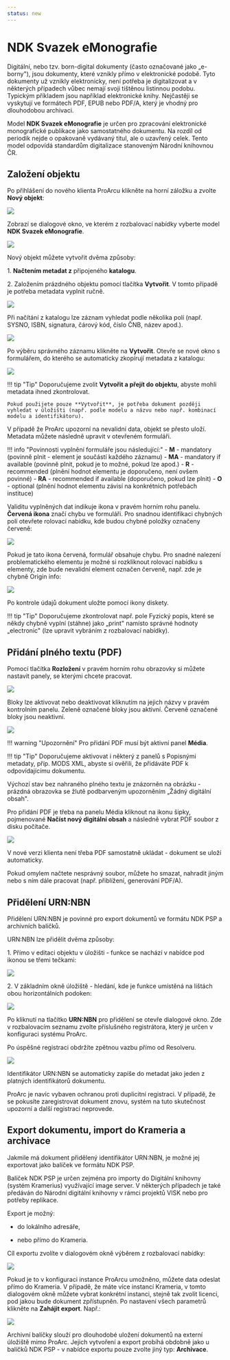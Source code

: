 ```yaml
---
status: new
---
```


# NDK Svazek eMonografie

Digitální, nebo tzv. born-digital dokumenty (často označované jako
„e-borny"), jsou dokumenty, které vznikly přímo v elektronické podobě.
Tyto dokumenty už vznikly elektronicky, není potřeba je digitalizovat a
v některých případech vůbec nemají svoji tištěnou listinnou podobu.
Typickým příkladem jsou například elektronické knihy. Nejčastěji se
vyskytují ve formátech PDF, EPUB nebo PDF/A, který je vhodný pro
dlouhodobou archivaci.

Model **NDK Svazek eMonografie** je určen pro zpracování elektronické
monografické publikace jako samostatného dokumentu. Na rozdíl od
periodik nejde o opakovaně vydávaný titul, ale o uzavřený celek. Tento
model odpovídá standardům digitalizace stanoveným Národní knihovnou ČR.

## Založení objektu

Po přihlášení do nového klienta ProArcu klikněte na horní záložku a
zvolte **Nový objekt**:

![](./media/e_monografie/image1.png)

Zobrazí se dialogové okno, ve kterém z rozbalovací nabídky vyberte model
**NDK Svazek eMonografie**.

![](./media/e_monografie/image2.png)

Nový objekt můžete vytvořit dvěma způsoby:

1\. **Načtením metadat z** připojeného **katalogu**.

2\. Založením prázdného objektu pomocí tlačítka **Vytvořit**. V tomto
případě je potřeba metadata vyplnit ručně.

![](./media/e_monografie/image3.png)

Při načítání z katalogu lze záznam vyhledat podle několika polí (např.
SYSNO, ISBN, signatura, čárový kód, číslo ČNB, název apod.).

![](./media/e_monografie/image4.png)

Po výběru správného záznamu klikněte na **Vytvořit**. Otevře se nové
okno s formulářem, do kterého se automaticky zkopírují metadata
z katalogu:

![](./media/e_monografie/image5.png)

!!! tip "Tip"
    Doporučujeme zvolit **Vytvořit a přejít do objektu**, abyste mohli metadata ihned zkontrolovat.  
    
    Pokud použijete pouze **Vytvořit**, je potřeba dokument později vyhledat v úložišti (např. podle modelu a názvu nebo např. kombinací modelu a identifikátoru).

V případě že ProArc upozorní na nevalidní data, objekt se přesto uloží.
Metadata můžete následně upravit v otevřeném formuláři.

!!! info "Povinnosti vyplnění formuláře jsou následující:"
    - **M** - mandatory (povinně plnit - element je součástí každého
    záznamu)
    - **MA** - mandatory if available (povinně plnit, pokud je to možné,
    pokud lze apod.)
    - **R** - recommended (plnění hodnot elementu je doporučeno, není ovšem
    povinné)
    - **RA** - recommended if available (doporučeno, pokud lze plnit)
    - **O** - optional (plnění hodnot elementu závisí na konkrétních
    potřebách instituce)

Validitu vyplněných dat indikuje ikona v pravém horním rohu panelu.
**Červená ikona** značí chybu ve formuláři. Pro snadnou identifikaci
chybných polí otevřete rolovací nabídku, kde budou chybné položky
označeny červeně:

![](./media/e_monografie/image6.png)

Pokud je tato ikona červená, formulář obsahuje chybu. Pro snadné
nalezení problematického elementu je možné si rozkliknout rolovací
nabídku s elementy, zde bude nevalidní element označen červeně, např.
zde je chybně Origin info:

![](./media/e_monografie/image7.png)

Po kontrole údajů dokument uložte pomocí ikony diskety.

!!! tip "Tip" 
    Doporučujeme zkontrolovat např. pole Fyzický popis, které se
    někdy chybně vyplní (stáhne) jako „print" namísto správné hodnoty
    „electronic" (lze upravit vybráním z rozbalovací nabídky).

## Přidání plného textu (PDF)

Pomocí tlačítka **Rozložení** v pravém horním rohu obrazovky si můžete
nastavit panely, se kterými chcete pracovat.

![](./media/e_monografie/image8.png)

Bloky lze aktivovat nebo deaktivovat kliknutím na jejich názvy v pravém
kontrolním panelu. Zeleně označené bloky jsou aktivní. Červeně označené
bloky jsou neaktivní.

![](./media/e_monografie/image9.png)

!!! warning "Upozornění" 
    Pro přidání PDF musí být aktivní panel **Média**.

!!! tip "Tip"
    Doporučujeme aktivovat i některý z panelů s Popisnými
    metadaty, příp. MODS XML, abyste si ověřili, že přidáváte PDF k
    odpovídajícímu dokumentu.

Výchozí stav bez nahraného plného textu je znázorněn na obrázku -
prázdná obrazovka se žlutě podbarveným upozorněním „Žádný digitální
obsah".

Pro přidání PDF je třeba na panelu Média kliknout na ikonu šipky,
pojmenované **Načíst nový digitální obsah** a následně vybrat PDF soubor
z disku počítače.

![](./media/e_monografie/image10.png)

V nové verzi klienta není třeba PDF samostatně ukládat - dokument se
uloží automaticky.

Pokud omylem načtete nesprávný soubor, můžete ho smazat, nahradit jiným
nebo s ním dále pracovat (např. přiblížení, generování PDF/A).

## Přidělení URN:NBN

Přidělení URN:NBN je povinné pro export dokumentů ve formátu NDK PSP a
archivních balíčků.

URN:NBN lze přidělit dvěma způsoby:

1\. Přímo v editaci objektu v úložišti - funkce se nachází v nabídce
pod ikonou se třemi tečkami:

![](./media/e_monografie/image11.png)

2\. V základním okně úložiště - hledání, kde je funkce umístěná na
lištách obou horizontálních podoken:

![](./media/e_monografie/image12.png)

Po kliknutí na tlačítko **URN:NBN** pro přidělení se otevře dialogové
okno. Zde v rozbalovacím seznamu zvolte příslušného registrátora, který
je určen v konfiguraci systému ProArc.

Po úspěšné registraci obdržíte zpětnou vazbu přímo od Resolveru.

![](./media/e_monografie/image13.png)

Identifikátor URN:NBN se automaticky zapíše do metadat jako jeden z
platných identifikátorů dokumentu.

ProArc je navíc vybaven ochranou proti duplicitní registraci. V případě,
že se pokusíte zaregistrovat dokument znovu, systém na tuto skutečnost
upozorní a další registraci neprovede.

## Export dokumentu, import do Krameria a archivace

Jakmile má dokument přidělený identifikátor URN:NBN, je možné jej
exportovat jako balíček ve formátu NDK PSP.

Balíček NDK PSP je určen zejména pro importy do Digitální knihovny
(systém Kramerius) využívající image server. V některých případech je
také předáván do Národní digitální knihovny v rámci projektů VISK nebo
pro potřeby replikace.

Export je možný:

- do lokálního adresáře,

- nebo přímo do Krameria.

Cíl exportu zvolíte v dialogovém okně výběrem z rozbalovací nabídky:

![](./media/e_monografie/image14.png)

Pokud je to v konfiguraci instance ProArcu umožněno, můžete data odeslat
přímo do Krameria. V případě, že máte více instancí Krameria, v tomto
dialogovém okně můžete vybrat konkrétní instanci, stejně tak zvolit
licenci, pod jakou bude dokument zpřístupněn. Po nastavení všech
parametrů klikněte na **Zahájit export**. Např.:

![](./media/e_monografie/image15.png)

Archivní balíčky slouží pro dlouhodobé uložení dokumentů na externí
úložiště mimo ProArc. Jejich vytvoření a export probíhá obdobně jako u
balíčků NDK PSP - v nabídce exportu pouze zvolte jiný typ:
**Archivace**.
